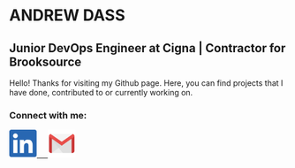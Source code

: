 # ANDREW DASS
## Junior DevOps Engineer at Cigna | Contractor for Brooksource
Hello! Thanks for visiting my Github page. Here, you can find projects that I have done, contributed to or currently working on.

### Connect with me:                                             
<a href="https://www.linkedin.com/in/andrewdass/">
        <img style="float: center;" src=Linkedin-logoicon.png width=50 height=50> &nbsp &nbsp
      	</a>
        
<a href="mailto:dassandrew3@gmail.com?body = Message">
         <img alt="Mail" src="Mail.png"
         width=50" height="50">
      </a>
                                               
                                              
